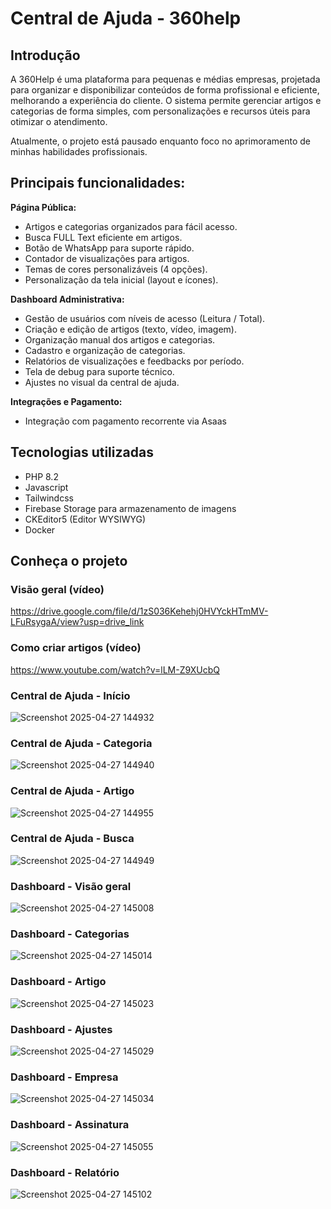 # Central de Ajuda - 360help

## Introdução
A 360Help é uma plataforma para pequenas e médias empresas, projetada para organizar e disponibilizar conteúdos de forma profissional e eficiente, melhorando a experiência do cliente. 
O sistema permite gerenciar artigos e categorias de forma simples, com personalizações e recursos úteis para otimizar o atendimento. 

Atualmente, o projeto está pausado enquanto foco no aprimoramento de minhas habilidades profissionais.

## Principais funcionalidades:
**Página Pública:**
- Artigos e categorias organizados para fácil acesso.
- Busca FULL Text eficiente em artigos.
- Botão de WhatsApp para suporte rápido.
- Contador de visualizações para artigos.
- Temas de cores personalizáveis (4 opções).
- Personalização da tela inicial (layout e ícones).

**Dashboard Administrativa:**
- Gestão de usuários com níveis de acesso (Leitura / Total).
- Criação e edição de artigos (texto, vídeo, imagem).
- Organização manual dos artigos e categorias.
- Cadastro e organização de categorias.
- Relatórios de visualizações e feedbacks por período.
- Tela de debug para suporte técnico.
- Ajustes no visual da central de ajuda.

**Integrações e Pagamento:**
- Integração com pagamento recorrente via Asaas

## Tecnologias utilizadas
- PHP 8.2
- Javascript
- Tailwindcss
- Firebase Storage para armazenamento de imagens
- CKEditor5 (Editor WYSIWYG)
- Docker

## Conheça o projeto
### Visão geral (vídeo)
https://drive.google.com/file/d/1zS036Kehehj0HVYckHTmMV-LFuRsygaA/view?usp=drive_link

### Como criar artigos (vídeo)
https://www.youtube.com/watch?v=lLM-Z9XUcbQ

### Central de Ajuda - Início
![Screenshot 2025-04-27 144932](https://github.com/user-attachments/assets/8ae90c49-7776-4135-a475-d1662f41edb2)

### Central de Ajuda - Categoria
![Screenshot 2025-04-27 144940](https://github.com/user-attachments/assets/87799234-f5bc-4a13-994b-84d9700bfeaa)

### Central de Ajuda - Artigo
![Screenshot 2025-04-27 144955](https://github.com/user-attachments/assets/fca5ae4f-7d48-4f35-a3dd-7349446bd241)

### Central de Ajuda - Busca
![Screenshot 2025-04-27 144949](https://github.com/user-attachments/assets/9615f87f-9d76-483c-a1e9-74ab570acc69)

### Dashboard - Visão geral
![Screenshot 2025-04-27 145008](https://github.com/user-attachments/assets/42139d6f-ce7e-4660-b0c4-32c2af609153)

### Dashboard - Categorias
![Screenshot 2025-04-27 145014](https://github.com/user-attachments/assets/261ca372-7a08-4f08-86f2-4715b9489613)

### Dashboard - Artigo
![Screenshot 2025-04-27 145023](https://github.com/user-attachments/assets/bb941dea-c58f-4358-aeff-b7f8f95cf455)

### Dashboard - Ajustes
![Screenshot 2025-04-27 145029](https://github.com/user-attachments/assets/5bc9a8fe-9a78-4e26-963d-14abbb316847)

### Dashboard - Empresa
![Screenshot 2025-04-27 145034](https://github.com/user-attachments/assets/529fdd53-e0ea-45f0-9e45-461573c5f78f)

### Dashboard - Assinatura
![Screenshot 2025-04-27 145055](https://github.com/user-attachments/assets/6489a3c8-c695-490d-a90c-9b7ef7db1364)

### Dashboard - Relatório
![Screenshot 2025-04-27 145102](https://github.com/user-attachments/assets/1296311c-5908-441e-afcf-fdf88b3356f2)
